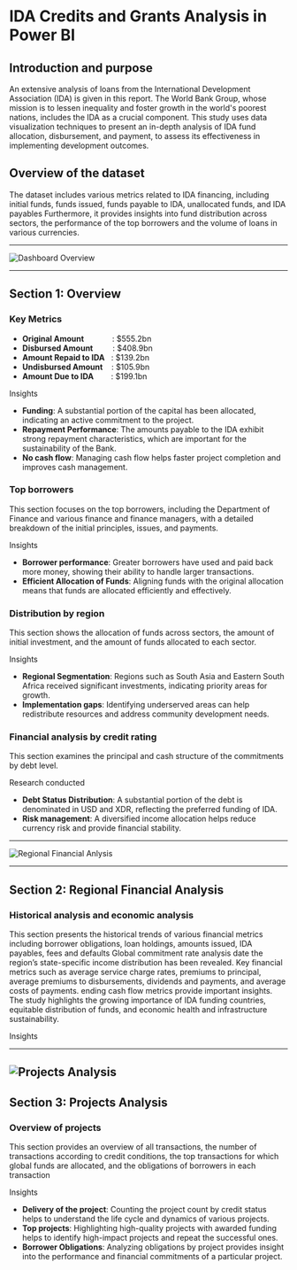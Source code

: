 # IDA Credits and Grants Analysis in Power BI
**Introduction and purpose**
--

An extensive analysis of loans from the International Development Association (IDA) is given in this report. The World Bank Group, whose mission is to lessen inequality and foster growth in the world's poorest nations, includes the IDA as a crucial component. This study uses data visualization techniques to present an in-depth analysis of IDA fund allocation, disbursement, and payment, to assess its effectiveness in implementing development outcomes.

**Overview of the dataset**
--

The dataset includes various metrics related to IDA financing, including initial funds, funds issued, funds payable to IDA, unallocated funds, and IDA payables Furthermore, it provides insights into fund distribution across sectors, the performance of the top borrowers and the volume of loans in various currencies.

---

![Dashboard Overview](https://drive.google.com/uc?export=view&id=1CoU28pihigfcNjvqyyLM_FAc0GjPFkSN)

---

## Section 1: Overview

### Key Metrics

- **Original Amount**&nbsp;&nbsp;&nbsp;&nbsp;&nbsp;&nbsp;&nbsp;&nbsp;&nbsp;&nbsp;&nbsp;&nbsp;&nbsp;: $555.2bn
- **Disbursed Amount**&nbsp;&nbsp;&nbsp;&nbsp;&nbsp;&nbsp;&nbsp;&nbsp;&nbsp;: $408.9bn
- **Amount Repaid to IDA**&nbsp;&nbsp;&nbsp;: $139.2bn
- **Undisbursed Amount**&nbsp;&nbsp;&nbsp;&nbsp;: $105.9bn
- **Amount Due to IDA**&nbsp;&nbsp;&nbsp;&nbsp;&nbsp;&nbsp;&nbsp;&nbsp;: $199.1bn

Insights

- **Funding**: A substantial portion of the capital has been allocated, indicating an active commitment to the project.
- **Repayment Performance**: The amounts payable to the IDA exhibit strong repayment characteristics, which are important for the sustainability of the Bank.
- **No cash flow**: Managing cash flow helps faster project completion and improves cash management.

### Top borrowers

This section focuses on the top borrowers, including the Department of Finance and various finance and finance managers, with a detailed breakdown of the initial principles, issues, and payments.

Insights

- **Borrower performance**: Greater borrowers have used and paid back more money, showing their ability to handle larger transactions.
- **Efficient Allocation of Funds**: Aligning funds with the original allocation means that funds are allocated efficiently and effectively.

### Distribution by region

This section shows the allocation of funds across sectors, the amount of initial investment, and the amount of funds allocated to each sector.

Insights

- **Regional Segmentation**: Regions such as South Asia and Eastern South Africa received significant investments, indicating priority areas for growth.
- **Implementation gaps**: Identifying underserved areas can help redistribute resources and address community development needs.

### Financial analysis by credit rating

This section examines the principal and cash structure of the commitments by debt level.

Research conducted

- **Debt Status Distribution**: A substantial portion of the debt is denominated in USD and XDR, reflecting the preferred funding of IDA.
- **Risk management**: A diversified income allocation helps reduce currency risk and provide financial stability.

---

![Regional Financial Anlysis](https://drive.google.com/uc?export=view&id=16uqezeyaNj2Tm4RGpgBVvT6ns3PVSyVy)

---

## Section 2: Regional Financial Analysis

### Historical analysis and economic analysis

This section presents the historical trends of various financial metrics including borrower obligations, loan holdings, amounts issued, IDA payables, fees and defaults Global commitment rate analysis date the region’s state-specific income distribution has been revealed. Key financial metrics such as average service charge rates, premiums to principal, average premiums to disbursements, dividends and payments, and average costs of payments. ending cash flow metrics provide important insights. The study highlights the growing importance of IDA funding countries, equitable distribution of funds, and economic health and infrastructure sustainability.

Insights



---

![Projects Analysis](https://drive.google.com/uc?export=view&id=1efWG7aMRVjFwjk1apaEXnu8aLApllWFO)
---

## Section 3: Projects Analysis

### Overview of projects

This section provides an overview of all transactions, the number of transactions according to credit conditions, the top transactions for which global funds are allocated, and the obligations of borrowers in each transaction

Insights

- **Delivery of the project**: Counting the project count by credit status helps to understand the life cycle and dynamics of various projects.
- **Top projects**: Highlighting high-quality projects with awarded funding helps to identify high-impact projects and repeat the successful ones.
- **Borrower Obligations**: Analyzing obligations by project provides insight into the performance and financial commitments of a particular project.
